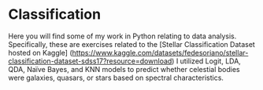 # Classification

Here you will find some of my work in Python relating to data analysis.
Specifically, these are exercises related to the [Stellar Classification Dataset hosted on Kaggle] (https://www.kaggle.com/datasets/fedesoriano/stellar-classification-dataset-sdss17?resource=download)
I utilized Logit, LDA, QDA, Naïve Bayes, and KNN models to predict whether celestial bodies were galaxies, quasars, or stars based on spectral characteristics.
